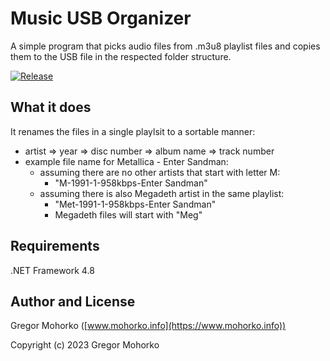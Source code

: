 # Music USB Organizer
A simple program that picks audio files from .m3u8 playlist files and copies them to the USB file in the respected folder structure.

[![Release](https://img.shields.io/github/release/GregaMohorko/MusicUSBOrganizer.svg?style=flat-square)](https://github.com/GregaMohorko/MusicUSBOrganizer/releases/latest)

## What it does
It renames the files in a single playlsit to a sortable manner:
- artist => year => disc number => album name => track number
- example file name for Metallica - Enter Sandman:
  - assuming there are no other artists that start with letter M:
    - "M-1991-1-958kbps-Enter Sandman"
  - assuming there is also Megadeth artist in the same playlist:
    - "Met-1991-1-958kbps-Enter Sandman"
	- Megadeth files will start with "Meg"

## Requirements
.NET Framework 4.8

## Author and License
Gregor Mohorko ([www.mohorko.info](https://www.mohorko.info))

Copyright (c) 2023 Gregor Mohorko
